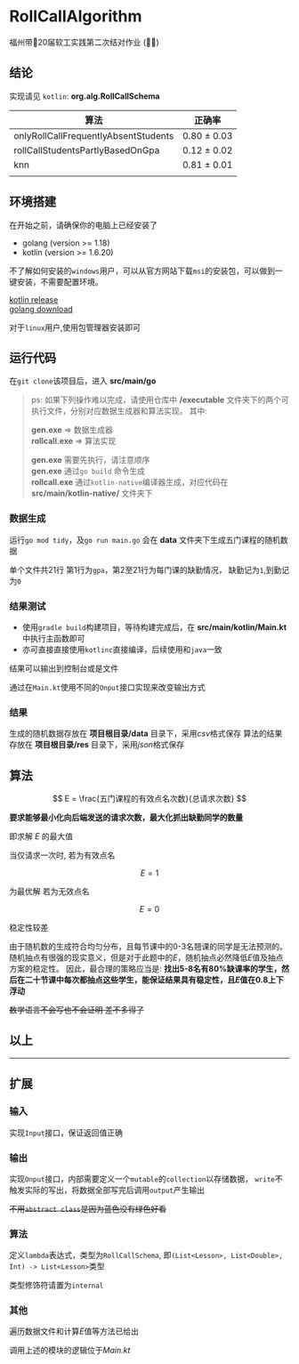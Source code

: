 # RollCallAlgorithm

福州带🧱20届软工实践第二次结对作业 (🐋🐉)

## 结论

实现请见 `kotlin`: __org.alg.RollCallSchema__

| 算法                                   | 正确率         |
|--------------------------------------|-------------|
| onlyRollCallFrequentlyAbsentStudents | 0.80 ± 0.03 | 
| rollCallStudentsPartlyBasedOnGpa     | 0.12 ± 0.02 | 
| knn                                  | 0.81 ± 0.01 | 
|                                      |             | 

## 环境搭建

在开始之前，请确保你的电脑上已经安装了

- golang (version >= 1.18)
- kotlin (version >= 1.6.20)

不了解如何安装的`windows`用户，可以从官方网站下载`msi`的安装包，可以做到一键安装，不需要配置环境。

[kotlin release](https://github.com/JetBrains/kotlin/releases/tag/v1.7.20)  
[golang download](https://go.dev/dl/)

对于`linux`用户,使用包管理器安装即可

## 运行代码

在`git clone`该项目后，进入 __src/main/go__


> ps: 如果下列操作难以完成，请使用仓库中 __/executable__ 文件夹下的两个可执行文件，分别对应数据生成器和算法实现。
> 其中:
>
> __gen.exe__ => 数据生成器  
> __rollcall.exe__ => 算法实现
>
> __gen.exe__ 需要先执行，请注意顺序  
> __gen.exe__ 通过`go build` 命令生成  
> __rollcall.exe__ 通过`kotlin-native`编译器生成，对应代码在 __src/main/kotlin-native/__
> 文件夹下

### 数据生成

运行`go mod tidy`，及`go run main.go`
会在 __data__ 文件夹下生成五门课程的随机数据

单个文件共21行
第1行为`gpa`，第2至21行为每门课的缺勤情况，
缺勤记为`1`,到勤记为`0`

### 结果测试

- 使用`gradle build`构建项目，等待构建完成后，在 __src/main/kotlin/Main.kt__ 中执行主函数即可
- 亦可直接直接使用`kotlinc`直接编译，后续使用和`java`一致

结果可以输出到控制台或是文件

通过在`Main.kt`使用不同的`Onput`接口实现来改变输出方式

### 结果

生成的随机数据存放在 __项目根目录/data__ 目录下，采用*csv*格式保存
算法的结果存放在 __项目根目录/res__ 目录下，采用*json*格式保存

## 算法

$$ E = \frac{五门课程的有效点名次数}{总请求次数} $$

__要求能够最小化向后端发送的请求次数，最大化抓出缺勤同学的数量__

即求解 *E* 的最大值

当仅请求一次时, 若为有效点名

$$ E = 1 $$

为最优解
若为无效点名

$$ E = 0 $$

稳定性较差

由于随机数的生成符合均匀分布，且每节课中的0-3名翘课的同学是无法预测的。
随机抽点有很强的现实意义，但是对于此题中的*E*，随机抽点必然降低*E*值及抽点方案的稳定性。
因此，最合理的策略应当是:
__找出5-8名有80%缺课率的学生，然后在二十节课中每次都抽点这些学生，能保证结果具有稳定性，且*E*值在0.8上下浮动__

~~数学语言不会写也不会证明 差不多得了~~

## 以上

----------------------------------

## 扩展

### 输入

实现`Input`接口，保证返回值正确

### 输出

实现`Onput`接口，内部需要定义一个`mutable`的`collection`以存储数据，
`write`不触发实际的写出，将数据全部写完后调用`output`产生输出

~~不用`abstract class`是因为蓝色没有绿色好看~~

### 算法

定义`lambda`表达式，类型为`RollCallSchema`,
即`(List<Lesson>, List<Double>, Int) -> List<Lesson>`类型

类型修饰符请置为`internal`

### 其他

遍历数据文件和计算*E*值等方法已给出

调用上述的模块的逻辑位于*Main.kt*
